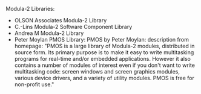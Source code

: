 Modula-2  Libraries:
- OLSON Associates Modula-2 Library
- C.-Lins Modula-2 Software Component Library 
- Andrea M Modula-2 Library
- Peter Moylan PMOS Library: 
 PMOS by Peter Moylan: description from homepage: "PMOS is a large library of Modula-2 modules, distributed in source form. Its primary purpose is to make it easy to write multitasking programs for real-time and/or embedded applications. However it also contains a number of modules of interest even if you don't want to write multitasking code: screen windows and screen graphics modules, various device drivers, and a variety of utility modules. PMOS is free for non-profit use."

